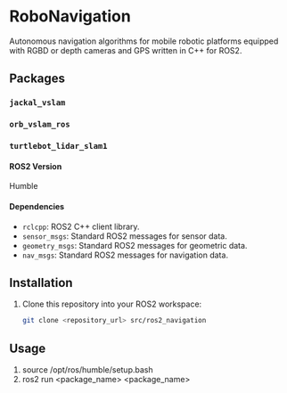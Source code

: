# RoboNavigation
Autonomous navigation algorithms for mobile robotic platforms equipped with RGBD or depth cameras and GPS written in C++ for ROS2. 
## Packages
### `jackal_vslam`
### `orb_vslam_ros`
### `turtlebot_lidar_slam1`
#### ROS2 Version
Humble
#### Dependencies

- `rclcpp`: ROS2 C++ client library.
- `sensor_msgs`: Standard ROS2 messages for sensor data.
- `geometry_msgs`: Standard ROS2 messages for geometric data.
- `nav_msgs`: Standard ROS2 messages for navigation data.

## Installation

1. Clone this repository into your ROS2 workspace:

   ```bash
   git clone <repository_url> src/ros2_navigation
## Usage
1. source /opt/ros/humble/setup.bash
2.  ros2 run <package_name> <package_name>
